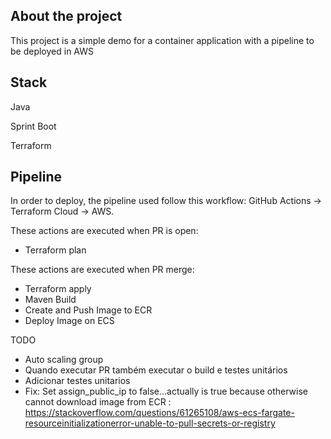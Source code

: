 ## About the project

This project is a simple demo for a container application with a pipeline to be deployed in AWS 

## Stack

Java

Sprint Boot

Terraform

## Pipeline

In order to deploy, the pipeline used follow this workflow: GitHub Actions -> Terraform Cloud -> AWS.

These actions are executed when PR is open:
- Terraform plan

These actions are executed when PR merge:
- Terraform apply
- Maven Build
- Create and Push Image to ECR
- Deploy Image on ECS

TODO

- Auto scaling group
- Quando executar PR também executar o build e testes unitários
- Adicionar testes unitarios
- Fix: Set assign_public_ip to false...actually is true because otherwise cannot download image from ECR : https://stackoverflow.com/questions/61265108/aws-ecs-fargate-resourceinitializationerror-unable-to-pull-secrets-or-registry